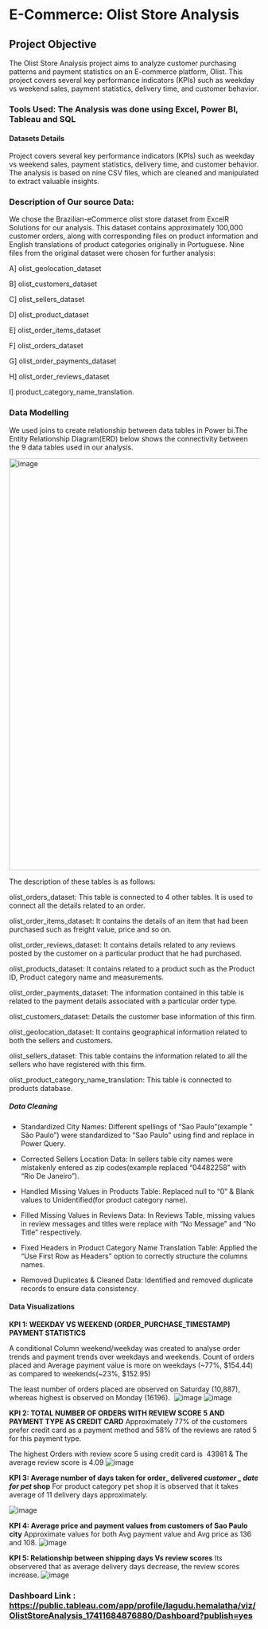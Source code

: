 
# E-Commerce: Olist Store Analysis

## Project Objective

The Olist Store Analysis project aims to analyze customer purchasing patterns and payment statistics on an E-commerce platform, Olist. This project covers several key performance indicators (KPIs) such as weekday vs weekend sales, payment statistics, delivery time, and customer behavior. 

### Tools Used: The Analysis was done using Excel, Power BI, Tableau and SQL

#### Datasets Details

Project covers several key performance indicators (KPIs) such as weekday vs weekend sales, payment statistics, delivery time, and customer behavior. The analysis is based on nine CSV files, which are cleaned and manipulated to extract valuable insights.

### Description of Our source Data:

We chose the Brazilian-eCommerce olist store dataset from ExcelR Solutions for our analysis. This dataset contains approximately 100,000 customer orders, along with corresponding files on product information and English translations of product categories originally in Portuguese. Nine files from the original  dataset were chosen for further analysis: 

A] olist_geolocation_dataset

B] olist_customers_dataset

C] olist_sellers_dataset

D] olist_product_dataset

E] olist_order_items_dataset

F] olist_orders_dataset

G] olist_order_payments_dataset

H] olist_order_reviews_dataset

I] product_category_name_translation.

### Data Modelling
We used joins to create relationship between data tables in Power bi.The Entity Relationship Diagram(ERD) below shows the connectivity between the 9 data tables used in our analysis.

<img width="827" alt="image" src="https://github.com/user-attachments/assets/60c9a51e-2ee2-4235-9334-6cbf77aae85b" />

The description of these tables is as follows:

olist_orders_dataset: This table is connected to 4 other tables. It is used to connect all the details related to an order.

olist_order_items_dataset: It contains the details of an item that had been purchased such as freight value, price and so on.

olist_order_reviews_dataset: It contains details related to any reviews posted by the customer on a particular product that he had purchased.

olist_products_dataset: It contains related to a product such as the Product ID, Product category name and measurements.

olist_order_payments_dataset: The information contained in this table is related to the payment details associated with a particular order type.

olist_customers_dataset: Details the customer base information of this firm.

olist_geolocation_dataset: It contains geographical information related to both the sellers and customers.

olist_sellers_dataset: This table contains the information related to all the sellers who have registered with this firm.

olist_product_category_name_translation: This table is connected to products database.


##### Data Cleaning 

- Standardized City Names: Different spellings of “Sao Paulo”(example ” São Paulo”) were standardized to “Sao Paulo" using find and replace in Power Query.

- Corrected Sellers Location Data: In sellers table city names were mistakenly entered as zip codes(example replaced “04482258” with “Rio De Janeiro”).

- Handled Missing Values in Products Table: Replaced null to “0” & Blank values to Unidentified(for product category name).

- Filled Missing Values in Reviews Data: In Reviews Table, missing values in review messages and titles were replace with “No Message” and “No Title” respectively.

- Fixed Headers in Product Category Name Translation Table: Applied the “Use First Row as Headers” option to correctly structure the columns names.

- Removed Duplicates & Cleaned Data: Identified and removed duplicate records to ensure data consistency.

#### Data Visualizations
**KPI 1: WEEKDAY VS WEEKEND (ORDER_PURCHASE_TIMESTAMP) PAYMENT STATISTICS**

A conditional Column weekend/weekday was created to analyse order trends and payment trends over weekdays and weekends.
Count of orders placed and Average payment value is more on weekdays (~77%, $154.44) as compared to weekends(~23%, $152.95)

The least number of orders placed are observed on Saturday (10,887), whereas highest is observed on Monday (16196). 
![image](https://github.com/user-attachments/assets/07e013b5-f224-4657-881f-26d37347222f)
![image](https://github.com/user-attachments/assets/1242155b-c7db-4561-a25c-28b080be71cd)

**KPI 2: TOTAL NUMBER OF ORDERS WITH REVIEW SCORE 5 AND PAYMENT TYPE AS CREDIT CARD**
Approximately 77% of the customers prefer credit card as a payment method and 58% of the reviews are rated 5 for this payment type.

The highest Orders with review score 5 using credit card is  43981 & The average review score is 4.09
![image](https://github.com/user-attachments/assets/4feda3fb-ffb4-48fc-9b6f-5f4ce826857d)

**KPI 3: Average number of days taken for order_ delivered _customer _ date for pet_ shop**
For product category pet shop it is observed that it takes average of  11 delivery days approximately. 

![image](https://github.com/user-attachments/assets/2a0e713d-fb1b-4a56-915e-f6000a804bd0)

**KPI 4: Average price and payment values from customers of Sao Paulo city**
Approximate values for both Avg payment value  and Avg price as 136 and 108.
![image](https://github.com/user-attachments/assets/f24f13ed-d030-4cdb-8e68-5200e55c211f)

**KPI 5: Relationship between shipping days Vs review scores**
Its observered that as average delivery days decrease, the review scores increase.
![image](https://github.com/user-attachments/assets/12696199-3dd5-4dc6-bbae-4287f7e2b29b)

### Dashboard Link : https://public.tableau.com/app/profile/lagudu.hemalatha/viz/OlistStoreAnalysis_17411684876880/Dashboard?publish=yes


